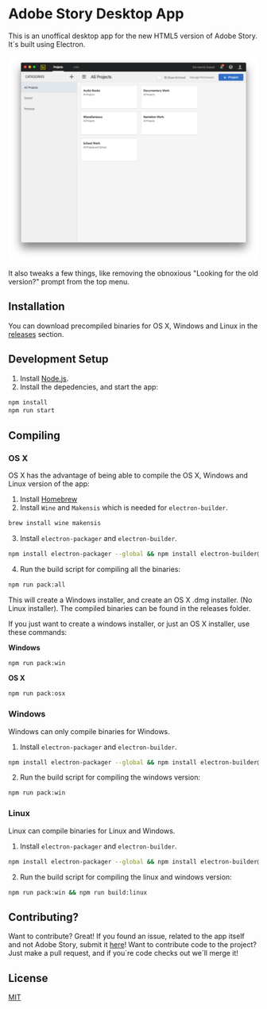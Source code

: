 # Adobe Story Desktop App

This is an unoffical desktop app for the new HTML5 version of Adobe Story. It´s built using Electron.

![](demo.png)

It also tweaks a few things, like removing the obnoxious "Looking for the old version?" prompt from the top menu.

## Installation
You can download precompiled binaries for OS X, Windows and Linux in the [releases](https://github.com/Hennamann/Adobe-Story-Desktop-App/releases) section.

## Development Setup

1. Install [Node.js](https://nodejs.org/).
2. Install the depedencies, and start the app:

```sh
npm install
npm run start
```

## Compiling

### OS X
OS X has the advantage of being able to compile the OS X, Windows and Linux version of the app:

1. Install [Homebrew](http://brew.sh/)
2. Install `Wine` and `Makensis` which is needed for `electron-builder`.
```sh
brew install wine makensis
```
3. Install `electron-packager` and `electron-builder`.
```sh
npm install electron-packager --global && npm install electron-builder@1.1.0 --global
```
4. Run the build script for compiling all the binaries:
```sh
npm run pack:all
```
This will create a Windows installer, and create an OS X .dmg installer. (No Linux installer). The compiled binaries can be found in the releases folder.

If you just want to create a windows installer, or just an OS X installer, use these commands:

**Windows**
```sh
npm run pack:win
```
**OS X**
```sh
npm run pack:osx
```
### Windows
Windows can only compile binaries for Windows.
1. Install `electron-packager` and `electron-builder`.
```sh
npm install electron-packager --global && npm install electron-builder@1.1.0 --global
```
2. Run the build script for compiling the windows version:
```sh
npm run pack:win
```

### Linux
Linux can compile binaries for Linux and Windows.
1. Install `electron-packager` and `electron-builder`.
```sh
npm install electron-packager --global && npm install electron-builder@1.1.0 --global
```
2. Run the build script for compiling the linux and windows version:
```sh
npm run pack:win && npm run build:linux
```
## Contributing?
Want to contribute? Great!
If you found an issue, related to the app itself and not Adobe Story, submit it [here](https://github.com/Hennamann/Adobe-Story-Desktop-App/issues)!
Want to contribute code to the project? Just make a pull request, and if you´re code checks out we´ll merge it!

## License
[MIT](LICENSE.md)